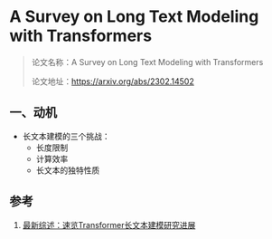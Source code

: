 # A Survey on Long Text Modeling with Transformers

> 论文名称：A Survey on Long Text Modeling with Transformers
> 
> 论文地址：https://arxiv.org/abs/2302.14502

## 一、动机

- 长文本建模的三个挑战：
  - 长度限制
  - 计算效率
  - 长文本的独特性质


## 参考

1. [最新综述：速览Transformer长文本建模研究进展](https://mp.weixin.qq.com/s/D0ohVoyP7PLQKIoIuYC4NQ)